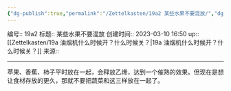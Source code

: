 ```yaml
---
{"dg-publish":true,"permalink":"/Zettelkasten/19a2 某些水果不要混放/","dgPassFrontmatter":true}
---
```


编号:: 19a2
标题:: 某些水果不要混放
创建时间:: 2023-03-10 16:50
up:: [[Zettelkasten/19a 油烟机什么时候开？什么时候关？\|19a 油烟机什么时候开？什么时候关？]]
来源:: 

---
苹果、香蕉、柿子平时放在一起，会释放乙烯，达到一个催熟的效果。但现在是想让食材存放的更久，那就不要把蔬菜和这三样放在一起了。